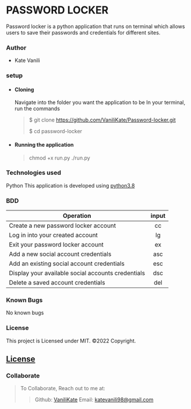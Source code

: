 # PASSWORD LOCKER

Password locker is a python application that runs on terminal which allows users to save their passwords and credentials for different sites.

### Author

- Kate Vanili

### setup

- #### Cloning

  Navigate into the folder you want the application to be
  In your terminal, run the commands

  > $ git clone https://github.com/VaniliKate/Password-locker.git
  >
  > $ cd password-locker

- #### Running the application
  > chmod +x run.py
  > ./run.py

### Technologies used

Python
This application is developed using [python3.8](https://www.python.org)

### BDD

| Operation                                          | input |
| -------------------------------------------------- | :---: |
| Create a new password locker account               |  cc   |
| Log in into your created account                   |  lg   |
| Exit your password locker account                  |  ex   |
| Add a new social account credentials               |  asc  |
| Add an existing social account credentials         |  esc  |
| Display your available social accounts credentials |  dsc  |
| Delete a saved account credentials                 |  del  |

### Known Bugs

No known bugs

### License

This project is Licensed under MIT.
©2022 Copyright.

## [License](https://github.com/VaniliKate/Password-locker/blob/master/LICENSE)

### Collaborate

> To Collaborate, Reach out to me at:
>
> > Github: [VaniliKate](https://github.com/VaniliKate)
> > Email: katevanili98@gmail.com
